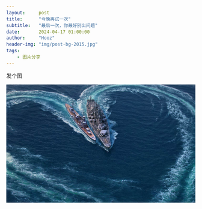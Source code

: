 ```yaml
---
layout:     post
title:      "今晚再试一次"
subtitle:   "最后一次，你最好别出问题"
date:       2024-04-17 01:00:00
author:     "Hooz"
header-img: "img/post-bg-2015.jpg"
tags:
    - 图片分享
---
```


发个图

![20180324_015615889_iOS](https://raw.githubusercontent.com/HoozS/pic/main/pic/20180324_015615889_iOS.png)
